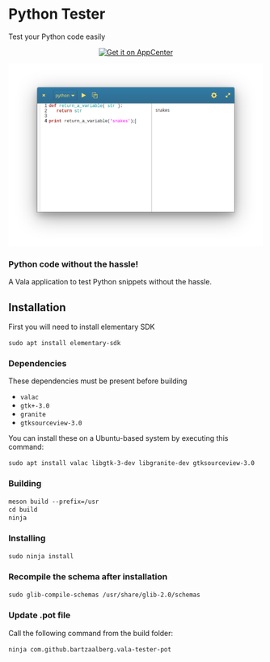 # Python Tester
Test your Python code easily

<p align="center">
    <a href="<p align="center">
    <a href="https://appcenter.elementary.io/com.github.bartzaalberg.python-tester">
        <img src="https://appcenter.elementary.io/badge.svg" alt="Get it on AppCenter">
    </a>
</p>

<p align="center">
    <img
    src="https://raw.githubusercontent.com/bartzaalberg/python-tester/master/screenshot.png" />
</p>

### Python code without the hassle!

A Vala application to test Python snippets without the hassle.

## Installation

First you will need to install elementary SDK

 `sudo apt install elementary-sdk`

### Dependencies

These dependencies must be present before building
 - `valac`
 - `gtk+-3.0`
 - `granite`
 - `gtksourceview-3.0`

 You can install these on a Ubuntu-based system by executing this command:

 `sudo apt install valac libgtk-3-dev libgranite-dev gtksourceview-3.0`

### Building
```
meson build --prefix=/usr
cd build
ninja
```

### Installing
`sudo ninja install`

### Recompile the schema after installation
`sudo glib-compile-schemas /usr/share/glib-2.0/schemas`

### Update .pot file
Call the following command from the build folder:

`ninja com.github.bartzaalberg.vala-tester-pot`
